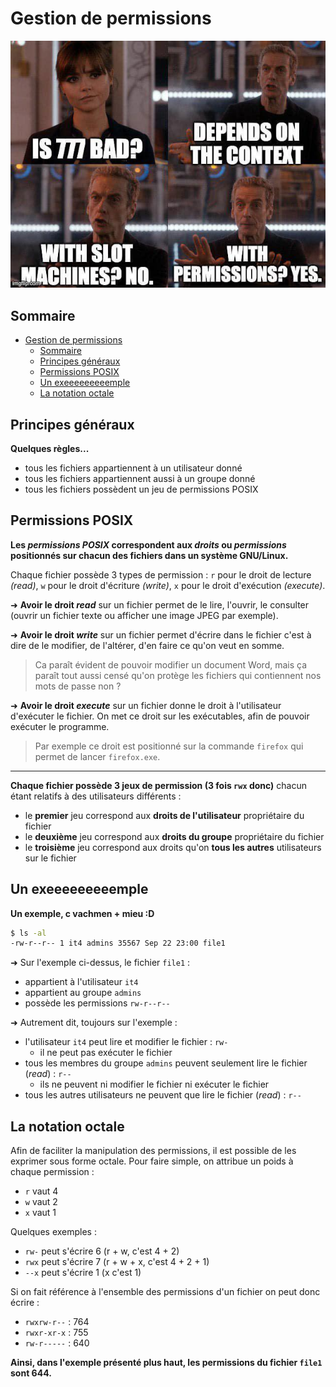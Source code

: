 # Gestion de permissions

![777](./pics/777.jpg)

## Sommaire

- [Gestion de permissions](#gestion-de-permissions)
  - [Sommaire](#sommaire)
  - [Principes généraux](#principes-généraux)
  - [Permissions POSIX](#permissions-posix)
  - [Un exeeeeeeeeemple](#un-exeeeeeeeeemple)
  - [La notation octale](#la-notation-octale)

## Principes généraux

**Quelques règles...**

- tous les fichiers appartiennent à un utilisateur donné
- tous les fichiers appartiennent aussi à un groupe donné
- tous les fichiers possèdent un jeu de permissions POSIX

## Permissions POSIX

**Les *permissions POSIX* correspondent aux *droits* ou *permissions* positionnés sur chacun des fichiers dans un système GNU/Linux.**

Chaque fichier possède 3 types de permission : `r` pour le droit de lecture *(read)*, `w` pour le droit d'écriture *(write)*, `x` pour le droit d'exécution *(execute)*.  

➜ **Avoir le droit *read*** sur un fichier permet de le lire, l'ouvrir, le consulter (ouvrir un fichier texte ou afficher une image JPEG par exemple).

➜ **Avoir le droit *write*** sur un fichier permet d'écrire dans le fichier c'est à dire de le modifier, de l'altérer, d'en faire ce qu'on veut en somme. 

> Ca paraît évident de pouvoir modifier un document Word, mais ça paraît tout aussi censé qu'on protège les fichiers qui contiennent nos mots de passe non ?

➜ **Avoir le droit *execute*** sur un fichier donne le droit à l'utilisateur d'exécuter le fichier. On met ce droit sur les exécutables, afin de pouvoir exécuter le programme.

> Par exemple ce droit est positionné sur la commande `firefox` qui permet de lancer `firefox.exe`.

---

**Chaque fichier possède 3 jeux de permission (3 fois `rwx` donc)** chacun étant relatifs à des utilisateurs différents :

- le **premier** jeu correspond aux **droits de l'utilisateur** propriétaire du fichier
- le **deuxième** jeu correspond aux **droits du groupe** propriétaire du fichier
- le **troisième** jeu correspond aux droits qu'on **tous les autres** utilisateurs sur le fichier

## Un exeeeeeeeeemple

**Un exemple, c vachmen + mieu :D**

```bash
$ ls -al
-rw-r--r-- 1 it4 admins 35567 Sep 22 23:00 file1 
```

➜ Sur l'exemple ci-dessus, le fichier `file1` :

- appartient à l'utilisateur `it4`
- appartient au groupe `admins`
- possède les permissions `rw-r--r--`

➜ Autrement dit, toujours sur l'exemple :

- l'utilisateur `it4` peut lire et modifier le fichier : `rw-`
  - il ne peut pas exécuter le fichier
- tous les membres du groupe `admins` peuvent seulement lire le fichier (*read*) : `r--`
  - ils ne peuvent ni modifier le fichier ni exécuter le fichier
- tous les autres utilisateurs ne peuvent que lire le fichier (*read*) : `r--`

## La notation octale

Afin de faciliter la manipulation des permissions, il est possible de les exprimer sous forme octale. Pour faire simple, on attribue un poids à chaque permission :

- `r` vaut 4
- `w` vaut 2
- `x` vaut 1

Quelques exemples :

- `rw-` peut s'écrire 6 (r + w, c'est 4 + 2)
- `rwx` peut s'écrire 7 (r + w + x, c'est 4 + 2 + 1)
- `--x` peut s'écrire 1 (x c'est 1)

Si on fait référence à l'ensemble des permissions d'un fichier on peut donc écrire :

- `rwxrw-r--` : 764
- `rwxr-xr-x` : 755
- `rw-r-----` : 640

**Ainsi, dans l'exemple présenté plus haut, les permissions du fichier `file1` sont 644.**
